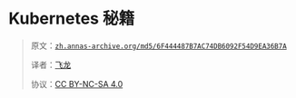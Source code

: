 # Kubernetes 秘籍

> 原文：[`zh.annas-archive.org/md5/6F444487B7AC74DB6092F54D9EA36B7A`](https://zh.annas-archive.org/md5/6F444487B7AC74DB6092F54D9EA36B7A)
> 
> 译者：[飞龙](https://github.com/wizardforcel)
> 
> 协议：[CC BY-NC-SA 4.0](http://creativecommons.org/licenses/by-nc-sa/4.0/)